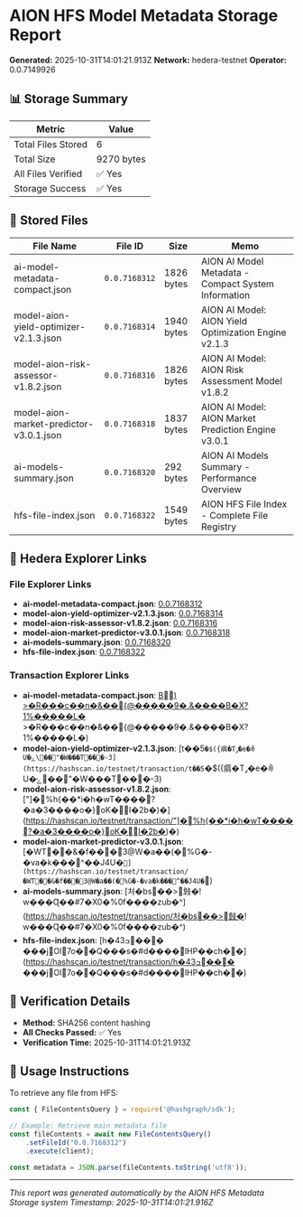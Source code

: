 # AION HFS Model Metadata Storage Report

**Generated:** 2025-10-31T14:01:21.913Z
**Network:** hedera-testnet
**Operator:** 0.0.7149926

## 📊 Storage Summary

| Metric | Value |
|--------|-------|
| Total Files Stored | 6 |
| Total Size | 9270 bytes |
| All Files Verified | ✅ Yes |
| Storage Success | ✅ Yes |

## 📁 Stored Files

| File Name | File ID | Size | Memo |
|-----------|---------|------|------|
| ai-model-metadata-compact.json | `0.0.7168312` | 1826 bytes | AION AI Model Metadata - Compact System Information |
| model-aion-yield-optimizer-v2.1.3.json | `0.0.7168314` | 1940 bytes | AION AI Model: AION Yield Optimization Engine v2.1.3 |
| model-aion-risk-assessor-v1.8.2.json | `0.0.7168316` | 1826 bytes | AION AI Model: AION Risk Assessment Model v1.8.2 |
| model-aion-market-predictor-v3.0.1.json | `0.0.7168318` | 1837 bytes | AION AI Model: AION Market Prediction Engine v3.0.1 |
| ai-models-summary.json | `0.0.7168320` | 292 bytes | AION AI Models Summary - Performance Overview |
| hfs-file-index.json | `0.0.7168322` | 1549 bytes | AION HFS File Index - Complete File Registry |

## 🔗 Hedera Explorer Links

### File Explorer Links
- **ai-model-metadata-compact.json**: [0.0.7168312](https://hashscan.io/testnet/file/0.0.7168312)
- **model-aion-yield-optimizer-v2.1.3.json**: [0.0.7168314](https://hashscan.io/testnet/file/0.0.7168314)
- **model-aion-risk-assessor-v1.8.2.json**: [0.0.7168316](https://hashscan.io/testnet/file/0.0.7168316)
- **model-aion-market-predictor-v3.0.1.json**: [0.0.7168318](https://hashscan.io/testnet/file/0.0.7168318)
- **ai-models-summary.json**: [0.0.7168320](https://hashscan.io/testnet/file/0.0.7168320)
- **hfs-file-index.json**: [0.0.7168322](https://hashscan.io/testnet/file/0.0.7168322)

### Transaction Explorer Links
- **ai-model-metadata-compact.json**: [B)	>�R���c��n�&��{@�����9�.&����B�X?1%�����L�](https://hashscan.io/testnet/transaction/B)	>�R���c��n�&��{@�����9�.&����B�X?1%�����L�)
- **model-aion-yield-optimizer-v2.1.3.json**: [t��5`�$({㾓�Tݛ�e�ꀐU�ݺ\��"�W���T���ּ-3](https://hashscan.io/testnet/transaction/t��5`�$({㾓�Tݛ�e�ꀐU�ݺ\��"�W���T���ּ-3)
- **model-aion-risk-assessor-v1.8.2.json**: ["]�%h{��*i�h�wT����?�a�3����o�}oK�Ӏ�2b�)�](https://hashscan.io/testnet/transaction/"]�%h{��*i�h�wT����?�a�3����o�}oK�Ӏ�2b�)�)
- **model-aion-market-predictor-v3.0.1.json**: [�WT��&�f���3@W�a��(�%G�-�va�k���^��J4U�`](https://hashscan.io/testnet/transaction/�WT��&�f���3@W�a��(�%G�-�va�k���^��J4U�`)
- **ai-models-summary.json**: [처�bs��>㩻�!	w���Ɋ��#7�X0�%0f����zuֹb�^](https://hashscan.io/testnet/transaction/처�bs��>㩻�!	w���Ɋ��#7�X0�%0f����zuֹb�^)
- **hfs-file-index.json**: [h�ߏ43���
���jOl7o��Q���s�#d����lHP��ch��](https://hashscan.io/testnet/transaction/h�ߏ43���
���jOl7o��Q���s�#d����lHP��ch��)

## 🔐 Verification Details

- **Method:** SHA256 content hashing
- **All Checks Passed:** ✅ Yes
- **Verification Time:** 2025-10-31T14:01:21.913Z

## 🚀 Usage Instructions

To retrieve any file from HFS:

```javascript
const { FileContentsQuery } = require('@hashgraph/sdk');

// Example: Retrieve main metadata file
const fileContents = await new FileContentsQuery()
    .setFileId("0.0.7168312")
    .execute(client);

const metadata = JSON.parse(fileContents.toString('utf8'));
```

---

*This report was generated automatically by the AION HFS Metadata Storage system*
*Timestamp: 2025-10-31T14:01:21.916Z*
